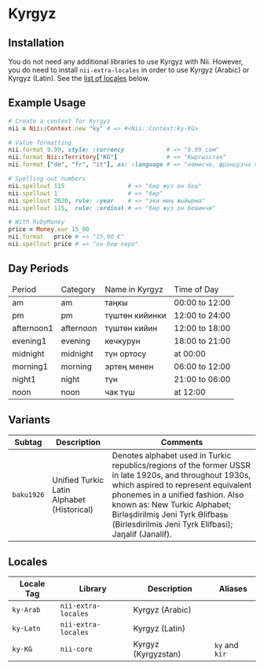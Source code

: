 <!-- This file has been generated. Source: src/docs/languages/_template.md.erb -->

# Kyrgyz

## Installation

You do not need any additional libraries to use Kyrgyz with Nii.
However, you do need to install `nii-extra-locales` in order to use Kyrgyz (Arabic) or Kyrgyz (Latin).
See the [list of locales](#locales) below.

## Example Usage

``` ruby
# Create a context for Kyrgyz
nii = Nii::Context.new "ky" # => #<Nii::Context:ky-KG>

# Value formatting
nii.format 9.99, style: :currency            # => "9,99 сом"
nii.format Nii::Territory["KG"]              # => "Кыргызстан"
nii.format ["de", "fr", "it"], as: :language # => "немисче, французча жана италиянча"

# Spelling out numbers
nii.spellout 115                  # => "бир жүз он беш"
nii.spellout 1                    # => "бир"
nii.spellout 2020, rule: :year    # => "эки миң жыйырма"
nii.spellout 115,  rule: :ordinal # => "бир жүз он бешинчи"

# With RubyMoney
price = Money.eur 15_00
nii.format   price # => "15,00 €"
nii.spellout price # => "он беш евро"
```

## Day Periods


<table>
  <thead>
    <tr>
      <td>Period</td>
      <td>Category</td>
      <td>Name in Kyrgyz</td>
      <td>Time of Day</td>
    </tr>
  </thead>
  <tbody>
    <tr>
      <td>am</td>
      <td>am</td>
      <td>таңкы</td>
      <td>00:00 to 12:00</td>
    </tr>
    <tr>
      <td>pm</td>
      <td>pm</td>
      <td>түштөн кийинки</td>
      <td>12:00 to 24:00</td>
    </tr>
    <tr>
      <td>afternoon1</td>
      <td>afternoon</td>
      <td>түштөн кийин</td>
      <td>12:00 to 18:00</td>
    </tr>
    <tr>
      <td>evening1</td>
      <td>evening</td>
      <td>кечкурун</td>
      <td>18:00 to 21:00</td>
    </tr>
    <tr>
      <td>midnight</td>
      <td>midnight</td>
      <td>түн ортосу</td>
      <td>at 00:00</td>
    </tr>
    <tr>
      <td>morning1</td>
      <td>morning</td>
      <td>эртең менен</td>
      <td>06:00 to 12:00</td>
    </tr>
    <tr>
      <td>night1</td>
      <td>night</td>
      <td>түн</td>
      <td>21:00 to 06:00</td>
    </tr>
    <tr>
      <td>noon</td>
      <td>noon</td>
      <td>чак түш</td>
      <td>at 12:00</td>
    </tr>
  </tbody>
</table>


## Variants

<table>
  <thead>
    <tr>
      <th>Subtag</th>
      <th>Description</th>
      <th>Comments</th>
    </tr>
  </thead>
  <tbody>
    <tr>
      <td><code>baku1926</code></td>
      <td>Unified Turkic Latin Alphabet (Historical)</td>
      <td>Denotes alphabet used in Turkic republics/regions of the former USSR in late 1920s, and throughout 1930s, which aspired to represent equivalent phonemes in a unified fashion. Also known as: New Turkic Alphabet; Birlәşdirilmiş Jeni Tyrk Әlifbasь (Birlesdirilmis Jeni Tyrk Elifbasi); Jaŋalif (Janalif).</td>
    </tr>
  </tbody>
</table>

## Locales

<table>
  <thead>
    <tr>
      <th>Locale Tag</th>
      <th>Library</th>
      <th>Description</th>
      <th>Aliases</th>
    </tr>
  </thead>
  <tbody>
    <tr>
      <td><code>ky-Arab</code></td>
      <td><code>nii-extra-locales</code></td>
      <td>Kyrgyz (Arabic)</td>
      <td></td>
    </tr>
    <tr>
      <td><code>ky-Latn</code></td>
      <td><code>nii-extra-locales</code></td>
      <td>Kyrgyz (Latin)</td>
      <td></td>
    </tr>
    <tr>
      <td><code>ky-KG</code></td>
      <td><code>nii-core</code></td>
      <td>Kyrgyz (Kyrgyzstan)</td>
      <td><code>ky</code> and <code>kir</code></td>
    </tr>
  </tbody>
</table>

